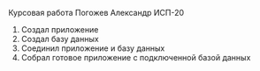 Курсовая работа
Погожев Александр ИСП-20
1. Создал приложение
2. Создал базу данных
3. Соединил приложение и базу данных
4. Собрал готовое приложение с подключенной базой данных